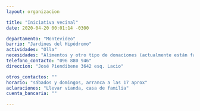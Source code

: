 ```yaml
---
layout: organizacion

title: "Iniciativa vecinal"
date: 2020-04-20 00:01:14 -0300

departamento: "Montevideo"
barrio: "Jardines del Hipódromo"
actividades: "Olla"
necesidades: "Alimentos y otro tipo de donaciones (actualmente están faltando sobre todo verduras)"
telefono_contacto: "096 880 946"
direccion: "José Piendibene 3642 esq. Lacio"

otros_contactos: ""
horario: "sábados y domingos, arranca a las 17 aprox"
aclaraciones: "Llevar vianda, casa de familia"
cuenta_bancaria: ""

---
```

